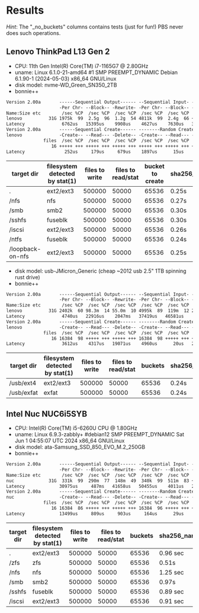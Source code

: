 # Results

*Hint*: The "_no_buckets" columns contains tests (just for fun!) PBS never does such operations.

## Lenovo ThinkPad L13 Gen 2

- CPU: 11th Gen Intel(R) Core(TM) i7-1165G7 @ 2.80GHz
- uname: Linux 6.1.0-21-amd64 #1 SMP PREEMPT_DYNAMIC Debian 6.1.90-1 (2024-05-03) x86_64 GNU/Linux
- disk model: nvme-WD_Green_SN350_2TB
- bonnie++

```txt
Version 2.00a       ------Sequential Output------ --Sequential Input- --Random-
                    -Per Chr- --Block-- -Rewrite- -Per Chr- --Block-- --Seeks--
Name:Size etc        /sec %CP  /sec %CP  /sec %CP  /sec %CP  /sec %CP  /sec %CP
lenovo          31G 1975k  99  2.5g  96  1.2g  54 4811k  99  2.4g  66 +++++ +++
Latency              6762us   15395us    9908us    4627us    7630us   37204us
Version 2.00a       ------Sequential Create------ --------Random Create--------
lenovo              -Create-- --Read--- -Delete-- -Create-- --Read--- -Delete--
              files  /sec %CP  /sec %CP  /sec %CP  /sec %CP  /sec %CP  /sec %CP
                 16 +++++ +++ +++++ +++ +++++ +++ +++++ +++ +++++ +++ +++++ +++
Latency               252us     179us     679us    1897us      15us     966us
```

| target dir | filesystem detected by stat(1) | files to write | files to read/stat | bucket to create | sha256_name_generation | create_buckets | create_random_files | create_random_files_no_buckets | read_file_content_by_id | read_file_content_by_id_no_buckets | stat_file_by_id | stat_file_by_id_no_buckets | find_all_files | find_all_files_no_buckets |
| --- | --- | --- | --- | --- | --- | --- | --- | --- | --- | --- | --- | --- | --- | --- |
| . | ext2/ext3 | 500000 | 50000 | 65536 | 0.25s | 1.19s | 10.50s | 13.36s | 4.59s | 2.48s | 3.08s | 1.01s | 8.80s | 1.03s |
| /nfs | nfs | 500000 | 50000 | 65536 | 0.27s | 38.14s | 555.69s | 488.56s | 14.57s | 10.15s | 8.70s | 5.10s | 27.20s | 2.64s |
| /smb | smb2 | 500000 | 50000 | 65536 | 0.30s | 1129.43s | 556.29s | 47923.28s | 49.48s | 38.06s | 45.84s | 34.47s | 222.52s | 11.91s |
| /sshfs | fuseblk | 500000 | 50000 | 65536 | 0.30s | 19.50s | 208.48s | 174.46s | 23.69s | 16.30s | 17.45s | 10.33s | 89.34s | 103.51s |
| /iscsi | ext2/ext3 | 500000 | 50000 | 65536 | 0.26s | 1.87s | 27.53s | 18.15s | 7.63s | 3.14s | 5.28s | 1.10s | 11.39s | 1.50s |
| /ntfs | fuseblk | 500000 | 50000 | 65536 | 0.24s | 1.99s | 52.04s | 60.09s | 18.24s | 6.38s | 12.31s | 3.78s | 58.33s | 0.39s |
| /loopback-on-nfs | ext2/ext3 | 500000 | 50000 | 65536 | 0.25s | 1.50s | 65.18s | 16.09s | 6.45s | 2.06s | 4.03s | 0.97s | 9.55s | 1.03s |

- disk model: usb-JMicron_Generic (cheap ~2012 usb 2.5" 1TB spinning rust drive)
- bonnie++

```txt
Version 2.00a       ------Sequential Output------ --Sequential Input- --Random-
                    -Per Chr- --Block-- -Rewrite- -Per Chr- --Block-- --Seeks--
Name:Size etc        /sec %CP  /sec %CP  /sec %CP  /sec %CP  /sec %CP  /sec %CP
lenovo          31G 2402k  60 98.3m  14 55.0m  10 4995k  89  119m  12 236.4  10
Latency              4740us   22916us    2047ms   37419us   46581us    1010ms
Version 2.00a       ------Sequential Create------ --------Random Create--------
lenovo              -Create-- --Read--- -Delete-- -Create-- --Read--- -Delete--
              files  /sec %CP  /sec %CP  /sec %CP  /sec %CP  /sec %CP  /sec %CP
                 16 16384  98 +++++ +++ +++++ +++ 16384  98 +++++ +++ +++++ +++
Latency              3612us    4317us   19071us    4960us      20us   28522us
```

| target dir | filesystem detected by stat(1) | files to write | files to read/stat | buckets | sha256_name_generation | create_buckets | create_random_files | create_random_files_no_buckets | read_file_content_by_id | read_file_content_by_id_no_buckets | stat_file_by_id | stat_file_by_id_no_buckets | find_all_files | find_all_files_no_buckets |
| --- | --- | --- | --- | --- | --- | --- | --- | --- | --- | --- | --- | --- | --- | --- |
| /usb/ext4 | ext2/ext3 | 500000 | 50000 | 65536 | 0.24s | 1.29s | 34.89s | 13.91s | 398.51s | 102.16s | 611.91s | 85.26s | 715.65s | 96.39s |
| /usb/exfat | exfat | 500000 | 50000 | 65536 | 0.24s | 467.94s | 5926.33s | 73200.98s | 1570.14s | 169.46s | 674.40s | 6.59s | 1180.66s | 31.16s |

## Intel Nuc NUC6i5SYB

- CPU: Intel(R) Core(TM) i5-6260U CPU @ 1.80GHz
- uname: Linux 6.9.3-zabbly+ #debian12 SMP PREEMPT_DYNAMIC Sat Jun  1 04:55:07 UTC 2024 x86_64 GNU/Linux
- disk model: ata-Samsung_SSD_850_EVO_M.2_250GB
- bonnie++

```txt
Version 2.00a       ------Sequential Output------ --Sequential Input- --Random-
                    -Per Chr- --Block-- -Rewrite- -Per Chr- --Block-- --Seeks--
Name:Size etc        /sec %CP  /sec %CP  /sec %CP  /sec %CP  /sec %CP  /sec %CP
nuc             31G  331k  99  290m  77  148m  49  340k  99  511m  83 +++++ +++
Latency             30975us     487ms   41658us   50455us    4011us   20844us
Version 2.00a       ------Sequential Create------ --------Random Create--------
nuc                 -Create-- --Read--- -Delete-- -Create-- --Read--- -Delete--
              files  /sec %CP  /sec %CP  /sec %CP  /sec %CP  /sec %CP  /sec %CP
                 16 16384  86 +++++ +++ +++++ +++ 16384  96 +++++ +++ +++++ +++
Latency             13499us     809us     903us     164us      29us     617us
```

| target dir | filesystem detected by stat(1) | files to write | files to read/stat | buckets | sha256_name_generation | create_buckets | create_random_files | create_random_files_no_buckets | read_file_content_by_id | read_file_content_by_id_no_buckets | stat_file_by_id | stat_file_by_id_no_buckets | find_all_files | find_all_files_no_buckets |
| --- | --- | --- | --- | --- | --- | --- | --- | --- | --- | --- | --- | --- | --- | --- |
| . | ext2/ext3 | 500000 | 50000 | 65536 | 0.96 sec | 6.39 sec | 67.58 sec | 45.36 sec | 24.99 sec | 14.12 sec | 10.98 sec | 3.63 sec | 42.25 sec | 2.11 sec |
| /zfs | zfs | 500000 | 50000 | 65536 | 0.51s | 2.43s | 85.24s | 34.08s | 24.86s | 5.45s | 16.52s | 2.87s | 76.11s | 0.58s |
| /nfs | nfs | 500000 | 50000 | 65536 | 1.25 sec | 496.37 sec | 7256.65 sec | 6591.77 sec | 97.60 sec | 51.60 sec | 59.51 sec | 23.32 sec | 189.97 sec | 12.15 sec |
| /smb | smb2 | 500000 | 50000 | 65536 | 0.97s | 3455.01s | 6120.51s | 136370.85s | 171.50s | 114.83s | 169.93s | 113.19s | 1023.71s | 45.74s |
| /sshfs | fuseblk | 500000 | 50000 | 65536 | 0.89 sec | 170.25 sec | 2434.56 sec | 2018.42 sec | 258.87 sec | 166.92 sec | 183.00 sec | 88.34 sec | 1469.04 sec | 339.57 sec |
| /iscsi | ext2/ext3 | 500000 | 50000 | 65536 | 0.91 sec | 8.01 sec | 132.06 sec | 61.64 sec | 49.01 sec | 22.54 sec | 23.55 sec | 7.44 sec | 55.53 sec | 4.84 sec |
